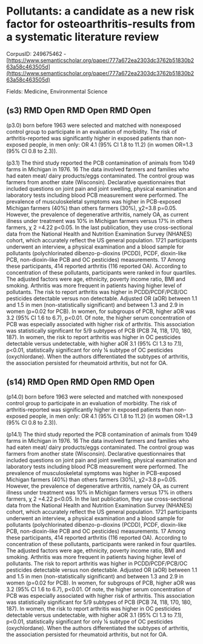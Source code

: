 # Pollutants: a candidate as a new risk factor for osteoarthritis-results from a systematic literature review

CorpusID: 249675462 - [https://www.semanticscholar.org/paper/777a672ea2303dc3762b51830b263a58c463505d](https://www.semanticscholar.org/paper/777a672ea2303dc3762b51830b263a58c463505d)

Fields: Medicine, Environmental Science

## (s3) RMD Open RMD Open RMD Open
(p3.0) born before 1963 were selected and matched with nonexposed control group to participate in an evaluation of morbidity. The risk of arthritis-reported was significantly higher in exposed patients than non-exposed people, in men only: OR 4.1 (95% CI 1.8 to 11.2) (in women OR=1.3 (95% CI 0.8 to 2.3)).

(p3.1) The third study reported the PCB contamination of animals from 1049 farms in Michigan in 1976. 16 The data involved farmers and families who had eaten meat/ dairy products/eggs contaminated. The control group was farmers from another state (Wisconsin). Declarative questionnaires that included questions on joint pain and joint swelling, physical examination and laboratory tests including blood PCB measurement were performed. The prevalence of musculoskeletal symptoms was higher in PCB-exposed Michigan farmers (40%) than others farmers (30%), χ2=3.8 p=0.05. However, the prevalence of degenerative arthritis, namely OA, as current illness under treatment was 10% in Michigan farmers versus 17% in others farmers, χ 2 =4.22 p<0.05. In the last publication, they use cross-sectional data from the National Health and Nutrition Examination Survey (NHANES) cohort, which accurately reflect the US general population. 1721 participants underwent an interview, a physical examination and a blood sample for pollutants (polychlorinated dibenzo-p-dioxins (PCDD), PCDF, dioxin-like PCB, non-dioxin-like PCB and OC pesticides) measurements. 17 Among these participants, 414 reported arthritis (116 reported OA). According to concentration of these pollutants, participants were ranked in four quartiles. The adjusted factors were age, ethnicity, poverty income ratio, BMI and smoking. Arthritis was more frequent in patients having higher level of pollutants. The risk to report arthritis was higher in PCDD/PCDF/PCB/OC pesticides detectable versus non detectable. Adjusted OR (aOR) between 1.1 and 1.5 in men (non-statistically significant) and between 1.3 and 2.9 in women (p=0.02 for PCB). In women, for subgroups of PCB, higher aOR was 3.2 (95% CI 1.6 to 6.7), p<0.01. Of note, the higher serum concentration of PCB was especially associated with higher risk of arthritis. This association was statistically significant for 5/9 subtypes of PCB (PCB 74, 118, 170, 180, 187). In women, the risk to report arthritis was higher in OC pesticides detectable versus undetectable, with higher aOR 3.1 (95% CI 1.3 to 7.1), p<0.01, statistically significant for only ¼ subtype of OC pesticides (oxychlordane). When the authors differentiated the subtypes of arthritis, the association persisted for rheumatoid arthritis, but not for OA.
## (s14) RMD Open RMD Open RMD Open
(p14.0) born before 1963 were selected and matched with nonexposed control group to participate in an evaluation of morbidity. The risk of arthritis-reported was significantly higher in exposed patients than non-exposed people, in men only: OR 4.1 (95% CI 1.8 to 11.2) (in women OR=1.3 (95% CI 0.8 to 2.3)).

(p14.1) The third study reported the PCB contamination of animals from 1049 farms in Michigan in 1976. 16 The data involved farmers and families who had eaten meat/ dairy products/eggs contaminated. The control group was farmers from another state (Wisconsin). Declarative questionnaires that included questions on joint pain and joint swelling, physical examination and laboratory tests including blood PCB measurement were performed. The prevalence of musculoskeletal symptoms was higher in PCB-exposed Michigan farmers (40%) than others farmers (30%), χ2=3.8 p=0.05. However, the prevalence of degenerative arthritis, namely OA, as current illness under treatment was 10% in Michigan farmers versus 17% in others farmers, χ 2 =4.22 p<0.05. In the last publication, they use cross-sectional data from the National Health and Nutrition Examination Survey (NHANES) cohort, which accurately reflect the US general population. 1721 participants underwent an interview, a physical examination and a blood sample for pollutants (polychlorinated dibenzo-p-dioxins (PCDD), PCDF, dioxin-like PCB, non-dioxin-like PCB and OC pesticides) measurements. 17 Among these participants, 414 reported arthritis (116 reported OA). According to concentration of these pollutants, participants were ranked in four quartiles. The adjusted factors were age, ethnicity, poverty income ratio, BMI and smoking. Arthritis was more frequent in patients having higher level of pollutants. The risk to report arthritis was higher in PCDD/PCDF/PCB/OC pesticides detectable versus non detectable. Adjusted OR (aOR) between 1.1 and 1.5 in men (non-statistically significant) and between 1.3 and 2.9 in women (p=0.02 for PCB). In women, for subgroups of PCB, higher aOR was 3.2 (95% CI 1.6 to 6.7), p<0.01. Of note, the higher serum concentration of PCB was especially associated with higher risk of arthritis. This association was statistically significant for 5/9 subtypes of PCB (PCB 74, 118, 170, 180, 187). In women, the risk to report arthritis was higher in OC pesticides detectable versus undetectable, with higher aOR 3.1 (95% CI 1.3 to 7.1), p<0.01, statistically significant for only ¼ subtype of OC pesticides (oxychlordane). When the authors differentiated the subtypes of arthritis, the association persisted for rheumatoid arthritis, but not for OA.
